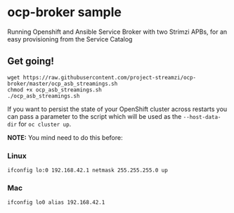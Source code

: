 # ocp-broker sample

Running Openshift and Ansible Service Broker with two Strimzi APBs, for an easy provisioning from the Service Catalog

## Get going!

```
wget https://raw.githubusercontent.com/project-streamzi/ocp-broker/master/ocp_asb_streamings.sh
chmod +x ocp_asb_streamings.sh
./ocp_asb_streamings.sh
```

If you want to persist the state of your OpenShift cluster across restarts you can pass a parameter to the script which will be used as the `--host-data-dir` for `oc cluster up`.

**NOTE:** You mind need to do this before:

### Linux

```
ifconfig lo:0 192.168.42.1 netmask 255.255.255.0 up

```

### Mac

```
ifconfig lo0 alias 192.168.42.1
```
